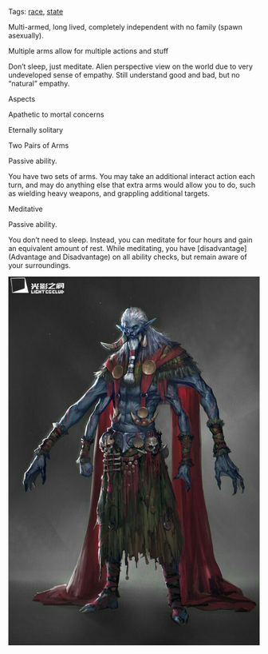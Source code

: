 Tags: [race](Races), [state](States)

Multi-armed, long lived, completely independent with no family (spawn asexually).

Multiple arms allow for multiple actions and stuff

Don’t sleep, just meditate. Alien perspective view on the world due to very undeveloped sense of empathy. Still understand good and bad, but no “natural” empathy. 

Aspects

Apathetic to mortal concerns

Eternally solitary

Two Pairs of Arms

Passive ability.

You have two sets of arms. You may take an additional interact action each turn, and may do anything else that extra arms would allow you to do, such as wielding heavy weapons, and grappling additional targets.

Meditative

Passive ability.

You don’t need to sleep. Instead, you can meditate for four hours and gain an equivalent amount of rest. While meditating, you have [disadvantage](Advantage and Disadvantage) on all ability checks, but remain aware of your surroundings.

![Ayblek Shamman](/img/954fb7902989b5c7b13f95ac4db48b0b.jpg)
